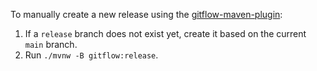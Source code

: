 To manually create a new release using the [gitflow-maven-plugin](https://github.com/aleksandr-m/gitflow-maven-plugin):

1. If a `release` branch does not exist yet, create it based on the current `main` branch.
2. Run `./mvnw -B gitflow:release`.